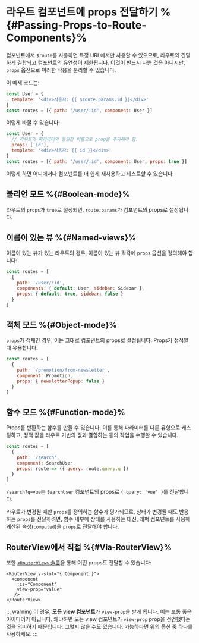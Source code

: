 # 라우트 컴포넌트에 props 전달하기 %{#Passing-Props-to-Route-Components}%

<VueSchoolLink
href="https://vueschool.io/lessons/route-props"
title="Learn how to pass props to route components"
/>

컴포넌트에서 `$route`를 사용하면 특정 URL에서만 사용할 수 있으므로, 라우트와 긴밀하게 결합되고 컴포넌트의 유연성이 제한됩니다. 이것이 반드시 나쁜 것은 아니지만, `props` 옵션으로 이러한 작용을 분리할 수 있습니다.

이 예제 코드는:

```js
const User = {
  template: '<div>사용자: {{ $route.params.id }}</div>'
}
const routes = [{ path: '/user/:id', component: User }]
```

이렇게 바꿀 수 있습니다:

```js
const User = {
  // 라우트의 파라미터와 동일한 이름으로 prop을 추가해야 함.
  props: ['id'],
  template: '<div>사용자: {{ id }}</div>'
}
const routes = [{ path: '/user/:id', component: User, props: true }]
```

이렇게 하면 어디에서나 컴포넌트를 더 쉽게 재사용하고 테스트할 수 있습니다.

## 불리언 모드 %{#Boolean-mode}%

라우트의 `props`가 `true`로 설정되면, `route.params`가 컴포넌트의 props로 설정됩니다.

## 이름이 있는 뷰 %{#Named-views}%

이름이 있는 뷰가 있는 라우트의 경우, 이름이 있는 뷰 각각에 `props` 옵션을 정의해야 합니다:

```js
const routes = [
  {
    path: '/user/:id',
    components: { default: User, sidebar: Sidebar },
    props: { default: true, sidebar: false }
  }
]
```

## 객체 모드 %{#Object-mode}%

`props`가 객체인 경우, 이는 그대로 컴포넌트의 props로 설정됩니다. Props가 정적일 때 유용합니다.

```js
const routes = [
  {
    path: '/promotion/from-newsletter',
    component: Promotion,
    props: { newsletterPopup: false }
  }
]
```

## 함수 모드 %{#Function-mode}%

Props를 반환하는 함수를 만들 수 있습니다. 이를 통해 파라미터를 다른 유형으로 캐스팅하고, 정적 값을 라우트 기반의 값과 결합하는 등의 작업을 수행할 수 있습니다.

```js
const routes = [
  {
    path: '/search',
    component: SearchUser,
    props: route => ({ query: route.query.q })
  }
]
```

`/search?q=vue`는 `SearchUser` 컴포넌트의 props로 `{ query: 'vue' }`를 전달합니다.

라우트가 변경될 때만 `props`를 정의하는 함수가 평가되므로, 상태가 변경될 때도 반응하는 `props`를 전달하려면, 함수 내부에 상태를 사용하는 대신, 래퍼 컴포넌트를 사용해 계산된 속성(`computed`)을 `props`로 전달해야 합니다.

## RouterView에서 직접 %{#Via-RouterView}%

또한 [`<RouterView>` 슬롯](../advanced/router-view-slot)을 통해 어떤 props도 전달할 수 있습니다:

```vue-html
<RouterView v-slot="{ Component }">
  <component
    :is="Component"
    view-prop="value"
   />
</RouterView>
```

::: warning
이 경우, **모든 view 컴포넌트**가 `view-prop`을 받게 됩니다. 이는 보통 좋은 아이디어가 아닙니다. 왜냐하면 모든 view 컴포넌트가 `view-prop` prop을 선언했다는 것을 의미하기 때문입니다. 그렇지 않을 수도 있습니다. 가능하다면 위의 옵션 중 하나를 사용하세요.
:::
